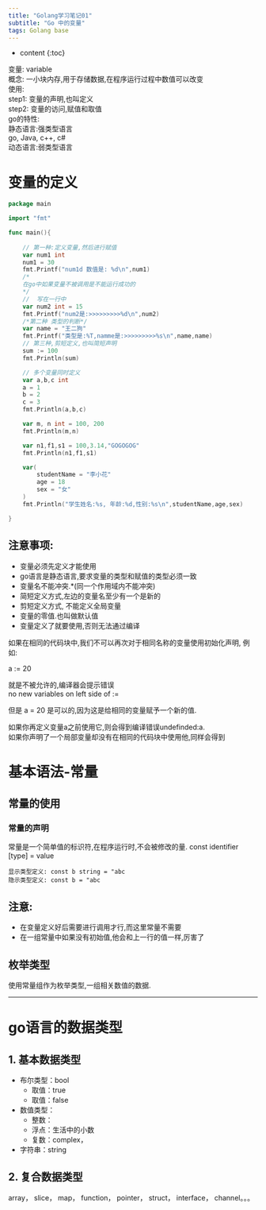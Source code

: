 ```yaml
---
title: "Golang学习笔记01"
subtitle: "Go 中的变量"
tags: Golang base
---
```






* content
{:toc}



变量: variable   
概念: 一小块内存,用于存储数据,在程序运行过程中数值可以改变  
使用:  
    step1: 变量的声明,也叫定义  
    step2: 变量的访问,赋值和取值  
go的特性:  
    静态语言:强类型语言  
    go, Java, c++, c#  
    动态语言:弱类型语言

# 变量的定义
```go
package main

import "fmt"

func main(){
	
	// 第一种:定义变量,然后进行赋值
	var num1 int
	num1 = 30
	fmt.Printf("num1d 数值是: %d\n",num1)
	/*
	在go中如果变量不被调用是不能运行成功的
	*/
	//  写在一行中
	var num2 int = 15
	fmt.Printf("num2是:>>>>>>>>>%d\n",num2)
	/*第二种 类型的判断*/
	var name = "王二狗"
	fmt.Printf("类型是:%T,namme是:>>>>>>>>>%s\n",name,name)
	// 第三种,剪短定义,也叫简短声明
	sum := 100
	fmt.Println(sum)

	// 多个变量同时定义
	var a,b,c int
	a = 1
	b = 2
	c = 3
	fmt.Println(a,b,c)

	var m, n int = 100, 200
	fmt.Println(m,n)

	var n1,f1,s1 = 100,3.14,"GOGOGOG"
	fmt.Println(n1,f1,s1)

	var(
		studentName = "李小花"
		age = 18
		sex = "女"
	)
	fmt.Println("学生姓名:%s, 年龄:%d,性别:%s\n",studentName,age,sex)

}

```

## 注意事项:
- 变量必须先定义才能使用
- go语言是静态语言,要求变量的类型和赋值的类型必须一致
- 变量名不能冲突.*(同一个作用域内不能冲突)
- 简短定义方式,左边的变量名至少有一个是新的
- 剪短定义方式, 不能定义全局变量
- 变量的零值.也叫做默认值
- 变量定义了就要使用,否则无法通过编译

如果在相同的代码块中,我们不可以再次对于相同名称的变量使用初始化声明,
例如:

a := 20 

就是不被允许的,编译器会提示错误  
no new variables on left side of :=

但是 a = 20 是可以的,因为这是给相同的变量赋予一个新的值.

如果你再定义变量a之前使用它,则会得到编译错误undefinded:a.  
如果你声明了一个局部变量却没有在相同的代码块中使用他,同样会得到

# 基本语法-常量
## 常量的使用
### 常量的声明
常量是一个简单值的标识符,在程序运行时,不会被修改的量.
const identifier [type] = value
```
显示类型定义: const b string = "abc
隐示类型定义: const b = "abc
```
## 注意: 
- 在变量定义好后需要进行调用才行,而这里常量不需要
- 在一组常量中如果没有初始值,他会和上一行的值一样,厉害了

## 枚举类型
使用常量组作为枚举类型,一组相关数值的数据.
****

# go语言的数据类型
## 1. 基本数据类型
- 布尔类型：bool
    - 取值：true
    - 取值：false
- 数值类型：
    - 整数：
    - 浮点：生活中的小数
    - 复数：complex，
- 字符串：string
## 2. 复合数据类型
array， slice， map， function， pointer， struct， interface， channel。。。

































